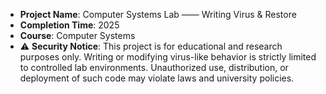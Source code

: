 - **Project Name**: Computer Systems Lab —— Writing Virus & Restore
- **Completion Time**: 2025
- **Course**: Computer Systems
- ⚠️ **Security Notice**: This project is for educational and research purposes only. Writing or modifying virus-like behavior is strictly limited to controlled lab environments. Unauthorized use, distribution, or deployment of such code may violate laws and university policies.
